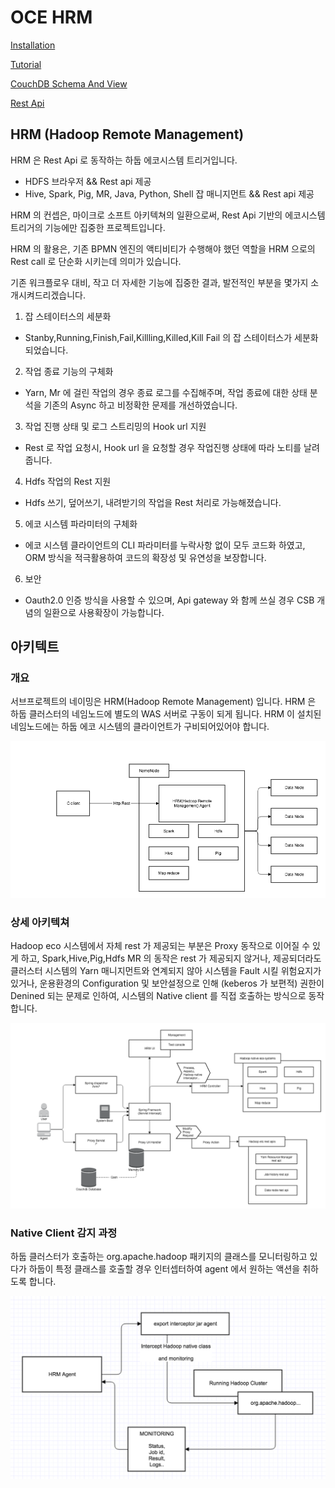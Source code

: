 # OCE HRM

[Installation](document/install.md)

[Tutorial](document/tutorial.md)

[CouchDB Schema And View](document/couchdb-schema.md)

[Rest Api](document/api.md)

## HRM (Hadoop Remote Management) 

HRM 은 Rest Api 로 동작하는 하둡 에코시스템 트리거입니다.
  
 - HDFS 브라우저 && Rest api 제공
 - Hive, Spark, Pig, MR, Java, Python, Shell 잡 매니지먼트 && Rest api 제공
  
HRM 의 컨셉은,  마이크로 소프트 아키텍쳐의 일환으로써,  Rest Api 기반의 에코시스템 트리거의 기능에만 집중한 프로젝트입니다.
  
HRM 의 활용은,  기존 BPMN 엔진의 액티비티가 수행해야 했던 역할을 HRM 으로의 Rest call 로 단순화 시키는데 의미가 있습니다.
  
기존 워크플로우 대비,  작고 더 자세한 기능에 집중한 결과, 발전적인 부분을 몇가지 소개시켜드리겠습니다.
  
1) 잡 스테이터스의 세분화
  
 - Stanby,Running,Finish,Fail,Killling,Killed,Kill Fail 의 잡 스테이터스가 세분화 되었습니다.
  
2) 작업 종료 기능의 구체화

 - Yarn, Mr 에 걸린 작업의 경우 종료 로그를 수집해주며,  작업 종료에 대한 상태 분석을 기존의 Async 하고 비정확한 문제를 개선하였습니다.
  
3) 작업 진행 상태 및 로그 스트리밍의 Hook url 지원
  
 - Rest 로 작업 요청시, Hook url 을 요청할 경우 작업진행 상태에 따라 노티를 날려줍니다.
  
4) Hdfs 작업의 Rest 지원
  
 - Hdfs 쓰기, 덮어쓰기, 내려받기의 작업을 Rest 처리로 가능해졌습니다.
  
5) 에코 시스템 파라미터의 구체화
  
 - 에코 시스템 클라이언트의 CLI 파라미터를 누락사항 없이 모두 코드화 하였고, ORM 방식을 적극활용하여 코드의 확장성 및 유연성을 보장합니다.
  
6) 보안
  
 - Oauth2.0 인증 방식을 사용할 수 있으며,  Api gateway 와 함께 쓰실 경우 CSB 개념의 일환으로 사용확장이 가능합니다.

## 아키텍트

### 개요

서브프로젝트의 네이밍은 HRM(Hadoop Remote Management) 입니다.
HRM 은 하둡 클러스터의 네임노드에 별도의 WAS 서버로 구동이 되게 됩니다.
HRM 이 설치된 네임노드에는 하둡 에코 시스템의 클라이언트가 구비되어있어야 합니다.

![](document/images/intro1.png)

### 상세 아키텍쳐

Hadoop eco  시스템에서 자체 rest 가 제공되는 부분은 Proxy 동작으로 이어질 수 있게 하고, Spark,Hive,Pig,Hdfs MR 의 동작은 rest 가 제공되지 않거나, 
제공되더라도 클러스터 시스템의 Yarn 매니지먼트와 연계되지 않아 시스템을 Fault 시킬 위험요지가 있거나,
운용환경의 Configuration 및 보안설정으로 인해 (keberos 가 보편적) 권한이 Denined 되는 문제로 인하여,
시스템의 Native client 를 직접 호출하는 방식으로 동작합니다.

![](document/images/intro2.png)

### Native Client 감지 과정

하둡 클러스터가 호출하는 org.apache.hadoop 패키지의 클래스를 모니터링하고 있다가 
하둡이 특정 클래스를 호출할 경우 인터셉터하여 agent 에서 원하는 액션을 취하도록 합니다.

![](document/images/intro3.png)